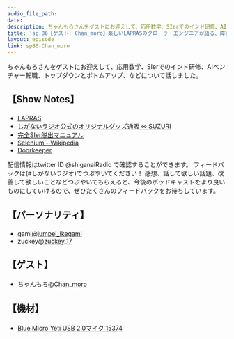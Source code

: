 ```yaml
---
audio_file_path: 
date: 
description: ちゃんもろさんをゲストにお迎えして、応用数学、SIerでのインド研修、AIベンチャー転職、トップダウンとボトムアップ、などについて話しました。
title: 'sp.86【ゲスト: Chan_moro】楽しいLAPRASのクローラーエンジニアが語る、障害に愛されたSIer時代の経験が今に活きている理由'
layout: episode
link: sp86-Chan_moro
---
```


<p><span>ちゃんもろさんをゲストにお迎えして、応用数学、SIerでのインド研修、AIベンチャー転職、トップダウンとボトムアップ、などについて話しました。</span></p>
<h2>
  <p>【Show Notes】</p>
</h2>
<ul>
  <li><a href="https://lapras.com/" target="_blank">LAPRAS</a></li>
  <li><a href="https://suzuri.jp/gami_shiganai" target="_blank">しがないラジオ公式のオリジナルグッズ通販 ∞ SUZURI</a></li>
  <li><a href="https://www.amazon.co.jp/dp/B07TM9LWTN" target="_blank">完全SIer脱出マニュアル</a></li>
  <li><a href="https://ja.wikipedia.org/wiki/Selenium_(%E3%82%BD%E3%83%95%E3%83%88%E3%82%A6%E3%82%A7%E3%82%A2)" target="_blank">Selenium - Wikipedia</a></li>
  <li><a href="https://www.doorkeeper.jp/" target="_blank">Doorkeeper</a></li>
</ul>
<p><span>
  配信情報はtwitter ID @shiganaiRadio で確認することができます。
  フィードバックは(#しがないラジオ)でつぶやいてください！
  感想、話して欲しい話題、改善して欲しいことなどつぶやいてもらえると、今後のポッドキャストをより良いものにしていけるので、ぜひたくさんのフィードバックをお待ちしています。
</span></p>
<h2>
  <p>【パーソナリティ】</p>
</h2>
<ul>
  <li>gami<a href="https://twitter.com/jumpei_ikegami" target="_blank">@jumpei_ikegami</a></li>
  <li>zuckey<a href="https://twitter.com/zuckey_17" target="_blank">@zuckey_17</a></li>
</ul>
<h2>
  <p>【ゲスト】</p>
</h2>
<ul>
  <li>ちゃんもろ<a href="https://twitter.com/Chan_moro" target="_blank">@Chan_moro</a></li>
</ul>
<h2>
  <p>【機材】</p>
</h2>
<ul>
  <li><a href="http://amzn.to/2tlkud3" target="_blank">Blue Micro Yeti USB 2.0マイク 15374</a></li>
</ul>